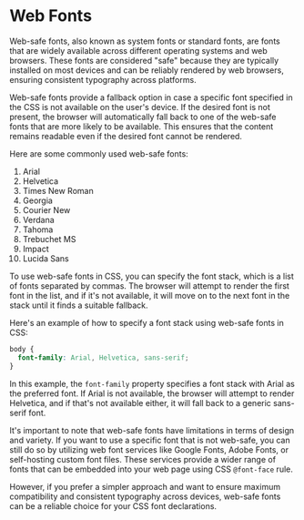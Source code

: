 # Web Fonts

Web-safe fonts, also known as system fonts or standard fonts, are fonts that are widely available across different operating systems and web browsers. These fonts are considered "safe" because they are typically installed on most devices and can be reliably rendered by web browsers, ensuring consistent typography across platforms.

Web-safe fonts provide a fallback option in case a specific font specified in the CSS is not available on the user's device. If the desired font is not present, the browser will automatically fall back to one of the web-safe fonts that are more likely to be available. This ensures that the content remains readable even if the desired font cannot be rendered.

Here are some commonly used web-safe fonts:

1. Arial
2. Helvetica
3. Times New Roman
4. Georgia
5. Courier New
6. Verdana
7. Tahoma
8. Trebuchet MS
9. Impact
10. Lucida Sans

To use web-safe fonts in CSS, you can specify the font stack, which is a list of fonts separated by commas. The browser will attempt to render the first font in the list, and if it's not available, it will move on to the next font in the stack until it finds a suitable fallback.

Here's an example of how to specify a font stack using web-safe fonts in CSS:

```css
body {
  font-family: Arial, Helvetica, sans-serif;
}
```

In this example, the `font-family` property specifies a font stack with Arial as the preferred font. If Arial is not available, the browser will attempt to render Helvetica, and if that's not available either, it will fall back to a generic sans-serif font.

It's important to note that web-safe fonts have limitations in terms of design and variety. If you want to use a specific font that is not web-safe, you can still do so by utilizing web font services like Google Fonts, Adobe Fonts, or self-hosting custom font files. These services provide a wider range of fonts that can be embedded into your web page using CSS `@font-face` rule.

However, if you prefer a simpler approach and want to ensure maximum compatibility and consistent typography across devices, web-safe fonts can be a reliable choice for your CSS font declarations.